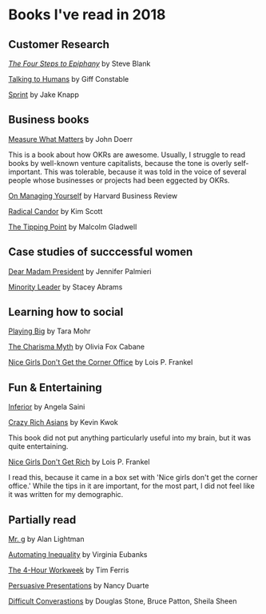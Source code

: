 # Books I've read in 2018

## Customer Research 

<a href="https://amzn.to/2yDWRR5">*The Four Steps to Epiphany*</a> by Steve Blank 

<a href="https://amzn.to/2yzf6XM">Talking to Humans</a> by Giff Constable

<a href="https://amzn.to/2yD1UB8">Sprint</a> by Jake Knapp

## Business books 

<a href="https://amzn.to/2MRODHY">Measure What Matters</a> by John Doerr 

This is a book about how OKRs are awesome. Usually, I struggle to read books by well-known venture capitalists, because the tone is overly self-important. This was tolerable, because it was told in the voice of several people whose businesses or projects had been eggected by OKRs.

<a href="https://amzn.to/2tx4HGv">On Managing Yourself</a> by Harvard Business Review

<a href="https://amzn.to/2tAbtev">Radical Candor</a> by Kim Scott

<a href="https://amzn.to/2tDIeHU">The Tipping Point</a> by Malcolm Gladwell 

## Case studies of succcessful women

<a href="https://amzn.to/2yFPkBm">Dear Madam President</a> by Jennifer Palmieri

<a href="https://amzn.to/2yCIOet">Minority Leader</a> by Stacey Abrams

## Learning how to social 

<a href="https://amzn.to/2tAn650">Playing Big</a> by Tara Mohr 

<a href="https://amzn.to/2tyBPgP">The Charisma Myth</a> by Olivia Fox Cabane

<a href="https://amzn.to/2MVHnuS">Nice Girls Don't Get the Corner Office</a> by Lois P. Frankel

## Fun & Entertaining 

<a href="https://amzn.to/2tym4qs">Inferior</a> by Angela Saini

<a href="https://amzn.to/2MTUPzp">Crazy Rich Asians</a> by Kevin Kwok  

This book did not put anything particularly useful into my brain, but it was quite entertaining. 

<a href="https://amzn.to/2MROwfz">Nice Girls Don't Get Rich</a> by Lois P. Frankel

I read this, because it came in a box set with 'Nice girls don't get the corner office.' While the tips in it are important, for the most part, I did not feel like it was written for my demographic. 
 
## Partially read

<a href="https://amzn.to/2tBby1s">Mr. g</a> by Alan Lightman

<a href="https://amzn.to/2tx1BCg">Automating Inequality</a> by Virginia Eubanks

<a href="https://amzn.to/2s8jCJE">The 4-Hour Workweek</a> by Tim Ferris

<a href="https://amzn.to/2yGbUd2">Persuasive Presentations</a> by Nancy Duarte

<a href="https://amzn.to/2twln0I">Difficult Converastions</a> by Douglas Stone, Bruce Patton, Sheila Sheen
